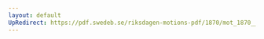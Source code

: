 ```yaml
---
layout: default
UpRedirect: https://pdf.swedeb.se/riksdagen-motions-pdf/1870/mot_1870__ak__00166.pdf
---
```


